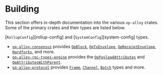 # Building

This section offers in-depth documentation into the various `op-alloy` crates.
Some of the primary crates and their types are listed below.

  [`RollupConfig`][rollup-config] and [`SystemConfig`][system-config] types.
- [`op-alloy-consensus`][op-alloy-consensus] provides [`OpBlock`][op-block],
  [`OpTxEnvelope`][op-tx-envelope], [`OpReceiptEnvelope`][op-rx-envelope],
  [`Hardforks`][hardforks], and more.
- [`op-alloy-rpc-types-engine`][op-alloy-rpc-types-engine] provides the
  [`OpPayloadAttributes`][op-payload-attributes] and
  [`OpAttributesWithParent`][op-attributes-with-parent].
- [`op-alloy-protocol`][op-alloy-protocol] provides [`Frame`][frame],
  [`Channel`][channel], [`Batch`][batch] types and more.


<!-- Links -->

[op-block]: https://docs.rs/op-alloy-consensus/latest/op_alloy_consensus/type.OpBlock.html
[op-tx-envelope]: https://docs.rs/op-alloy-consensus/latest/op_alloy_consensus/enum.OpTxEnvelope.html
[op-rx-envelope]: https://docs.rs/op-alloy-consensus/latest/op_alloy_consensus/enum.OpReceiptEnvelope.html
[hardforks]: https://docs.rs/op-alloy-consensus/latest/op_alloy_consensus/hardforks/struct.Hardforks.html

[op-payload-attributes]: https://docs.rs/op-alloy-rpc-types-engine/latest/op_alloy_rpc_types_engine/struct.OpPayloadAttributes.html
[op-attributes-with-parent]: https://docs.rs/op-alloy-rpc-types-engine/latest/op_alloy_rpc_types_engine/struct.OpAttributesWithParent.html

[frame]: https://docs.rs/op-alloy-protocol/latest/op_alloy_protocol/struct.Frame.html
[channel]: https://docs.rs/op-alloy-protocol/latest/op_alloy_protocol/struct.Channel.html
[batch]: https://docs.rs/op-alloy-protocol/latest/op_alloy_protocol/enum.Batch.html

[op-alloy-consensus]: https://crates.io/crates/op-alloy-consensus
[op-alloy-protocol]: https://crates.io/crates/op-alloy-protocol
[op-alloy-rpc-types-engine]: https://crates.io/crates/op-alloy-rpc-types-engine
